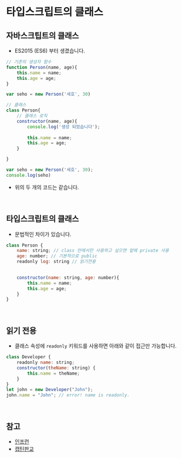 # 타입스크립트의 클래스
## 자바스크팁트의 클래스
- ES2015 (ES6) 부터 생겼습니다.
```js
// 기존의 생성자 함수
function Person(name, age){
    this.name = name;
    this.age = age;
}

var seho = new Person('세호', 30)

// 클래스
class Person{
    // 클래스 로직
    constructor(name, age){
        console.log('생성 되었습니다');
        
        this.name = name;
        this.age = age;
    }

}

var seho = new Person('세호', 30); 
console.log(seho)
```
- 위의 두 개의 코드는 같습니다.

<br>

## 타입스크립트의 클래스
- 문법적인 차이가 있습니다.
```js
class Person {
    name: string; // class 안에서만 사용하고 싶으면 앞에 private 사용
    age: number; // 기본적으로 public
    readonly log: string // 읽기전용
 

    constructor(name: string, age: number){
        this.name = name;
        this.age = age;
    }
}

```

<br>

## 읽기 전용
- 클래스 속성에 `readonly` 키워드를 사용하면 아래와 같이 접근만 가능합니다.
```js
class Developer {
    readonly name: string;
    constructor(theName: string) {
        this.name = theName;
    }
}
let john = new Developer("John");
john.name = "John"; // error! name is readonly.
```

<br>

## 참고
- [인프런](https://www.inflearn.com/course/%ED%83%80%EC%9E%85%EC%8A%A4%ED%81%AC%EB%A6%BD%ED%8A%B8-%EC%9E%85%EB%AC%B8/dashboard)
- [캡틴판교](https://joshua1988.github.io/ts/guide/classes.html#readonly)